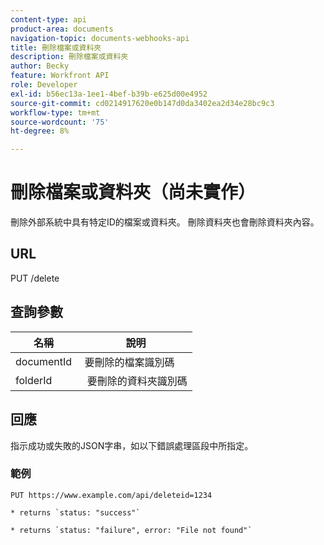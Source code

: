 ```yaml
---
content-type: api
product-area: documents
navigation-topic: documents-webhooks-api
title: 刪除檔案或資料夾
description: 刪除檔案或資料夾
author: Becky
feature: Workfront API
role: Developer
exl-id: b56ec13a-1ee1-4bef-b39b-e625d00e4952
source-git-commit: cd0214917620e0b147d0da3402ea2d34e28bc9c3
workflow-type: tm+mt
source-wordcount: '75'
ht-degree: 8%

---
```



# 刪除檔案或資料夾（尚未實作）

刪除外部系統中具有特定ID的檔案或資料夾。 刪除資料夾也會刪除資料夾內容。

## URL

PUT /delete

## 查詢參數

| 名稱  | 說明 |
|---|---|
| documentId  | 要刪除的檔案識別碼 |
| folderId  |  要刪除的資料夾識別碼 |



## 回應

指示成功或失敗的JSON字串，如以下錯誤處理區段中所指定。

### 範例

```
PUT https://www.example.com/api/deleteid=1234

* returns `status: "success"`

* returns `status: "failure", error: "File not found"`
```
